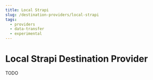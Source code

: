 ```yaml
---
title: Local Strapi
slug: /destination-providers/local-strapi
tags:
  - providers
  - data-transfer
  - experimental
---
```


# Local Strapi Destination Provider

TODO
